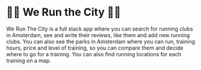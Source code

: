 # 🏃‍♂️ We Run the City 🏃‍♂️

We Run The City is a full stack app where you can search for running clubs in Amsterdam, see and write their reviews, like them and add new running clubs. You can also see the parks in Amsterdam where you can run, training hours, price and level of training, so you can compare them and decide where to go for a training. You can also find running locations for each training on a map.
